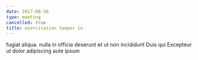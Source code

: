 ```yaml
---
date: 2017-08-30
type: meeting
cancelled: true
title: exercitation tempor in
---
```

fugiat aliqua. nulla in officia deserunt et ut non incididunt Duis qui Excepteur ut dolor adipiscing aute ipsum